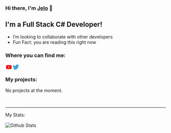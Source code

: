 ### Hi there, I'm [Jelo][twitter] 👋

## I'm a Full Stack C# Developer!
- I’m looking to collaborate with other developers
- Fun Fact: you are reading this right now

### Where you can find me:

[<img align="left" alt="Jelo | YouTube" width="22px" src="https://raw.githubusercontent.com/JeloLeaks/JeloLeaks/master/assets/youtube-logo.png" />][youtube]
[<img align="left" alt="JeloDev | Twitter" width="22px" src="https://raw.githubusercontent.com/JeloLeaks/JeloLeaks/master/assets/twitter.png" />][twitterdev]

<br/>

### My projects:

No projects at the moment.

<br/>

---
My Stats:

<img align="center" alt="Github Stats" src="https://github-readme-stats.vercel.app/api?username=JeloLeaks&show_icons=true&bg_color=0D1117&text_color=FFFFFF&icon_color=FFFFFF" />

[youtube]: https://www.youtube.com/channel/UCmJCcAK-eOysMduQAGfIEKA/
[twitter]: https://twitter.com/JeloLeaks
[twitterdev]: https://twitter.com/JeloDev
